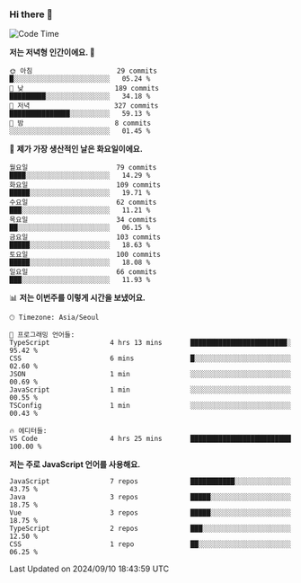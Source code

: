 ### Hi there 👋

<!--
**hi-aa/hi-aa** is a ✨ _special_ ✨ repository because its `README.md` (this file) appears on your GitHub profile.

Here are some ideas to get you started:

- 🔭 I’m currently working on ...
- 🌱 I’m currently learning ...
- 👯 I’m looking to collaborate on ...
- 🤔 I’m looking for help with ...
- 💬 Ask me about ...
- 📫 How to reach me: ...
- 😄 Pronouns: ...
- ⚡ Fun fact: ...
-->

<!--START_SECTION:waka-->
![Code Time](http://img.shields.io/badge/Code%20Time-83%20hrs%2044%20mins-blue)

**저는 저녁형 인간이에요. 🦉** 

```text
🌞 아침                     29 commits          █░░░░░░░░░░░░░░░░░░░░░░░░   05.24 % 
🌆 낮　                     189 commits         █████████░░░░░░░░░░░░░░░░   34.18 % 
🌃 저녁                     327 commits         ███████████████░░░░░░░░░░   59.13 % 
🌙 밤　                     8 commits           ░░░░░░░░░░░░░░░░░░░░░░░░░   01.45 % 
```
📅 **제가 가장 생산적인 날은 화요일이에요.** 

```text
월요일                      79 commits          ████░░░░░░░░░░░░░░░░░░░░░   14.29 % 
화요일                      109 commits         █████░░░░░░░░░░░░░░░░░░░░   19.71 % 
수요일                      62 commits          ███░░░░░░░░░░░░░░░░░░░░░░   11.21 % 
목요일                      34 commits          ██░░░░░░░░░░░░░░░░░░░░░░░   06.15 % 
금요일                      103 commits         █████░░░░░░░░░░░░░░░░░░░░   18.63 % 
토요일                      100 commits         █████░░░░░░░░░░░░░░░░░░░░   18.08 % 
일요일                      66 commits          ███░░░░░░░░░░░░░░░░░░░░░░   11.93 % 
```


📊 **저는 이번주를 이렇게 시간을 보냈어요.** 

```text
🕑︎ Timezone: Asia/Seoul

💬 프로그래밍 언어들: 
TypeScript               4 hrs 13 mins       ████████████████████████░   95.42 % 
CSS                      6 mins              █░░░░░░░░░░░░░░░░░░░░░░░░   02.60 % 
JSON                     1 min               ░░░░░░░░░░░░░░░░░░░░░░░░░   00.69 % 
JavaScript               1 min               ░░░░░░░░░░░░░░░░░░░░░░░░░   00.55 % 
TSConfig                 1 min               ░░░░░░░░░░░░░░░░░░░░░░░░░   00.43 % 

🔥 에디터들: 
VS Code                  4 hrs 25 mins       █████████████████████████   100.00 % 
```

**저는 주로 JavaScript 언어를 사용해요.** 

```text
JavaScript               7 repos             ███████████░░░░░░░░░░░░░░   43.75 % 
Java                     3 repos             █████░░░░░░░░░░░░░░░░░░░░   18.75 % 
Vue                      3 repos             █████░░░░░░░░░░░░░░░░░░░░   18.75 % 
TypeScript               2 repos             ███░░░░░░░░░░░░░░░░░░░░░░   12.50 % 
CSS                      1 repo              ██░░░░░░░░░░░░░░░░░░░░░░░   06.25 % 
```




 Last Updated on 2024/09/10 18:43:59 UTC
<!--END_SECTION:waka-->
